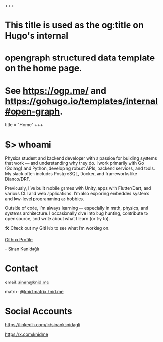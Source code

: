 +++
# This title is used as the og:title on Hugo's internal
# opengraph structured data template on the home page.
# See https://ogp.me/ and https://gohugo.io/templates/internal#open-graph.
title = "Home"
+++

# $> whoami

Physics student and backend developer with a passion for building systems that work — and understanding why they do. I work primarily with Go (Golang) and Python, developing robust APIs, backend services, and tools. My stack often includes PostgreSQL, Docker, and frameworks like Django/DRF.

Previously, I’ve built mobile games with Unity, apps with Flutter/Dart, and various CLI and web applications. I’m also exploring embedded systems and low-level programming as hobbies.

Outside of code, I’m always learning — especially in math, physics, and systems architecture. I occasionally dive into bug hunting, contribute to open source, and write about what I learn (or try to).

🛠 Check out my GitHub to see what I’m working on.

[Github Profile](https://github.com/knid)

\- Sinan Kanidağlı

# Contact

email: sinan@knid.me

matrix: [@knid:matrix.knid.me](https://matrix.to/#/@knid:matrix.knid.me)

# Social Accounts

https://linkedin.com/in/sinankanidagli

https://x.com/knidme
